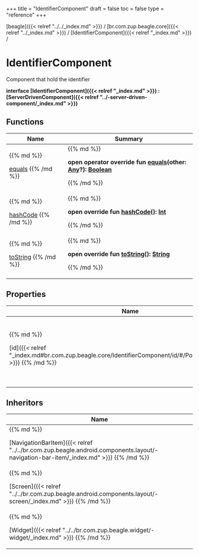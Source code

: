 +++
title = "IdentifierComponent"
draft = false
toc = false
type = "reference"
+++

[beagle]({{< relref "../../_index.md" >}}) / [br.com.zup.beagle.core]({{< relref "../_index.md" >}}) / [IdentifierComponent]({{< relref "_index.md" >}}) / 



# IdentifierComponent  
  

Component that hold the identifier

<b>interface [IdentifierComponent]({{< relref "_index.md" >}}) : [ServerDrivenComponent]({{< relref "../-server-driven-component/_index.md" >}})</b>   


## Functions  
<table>
  
<thead>
<tr>
<th>
Name  
</th>
<th>
Summary  
</th>
  
</tr>
</thead>
<tbody>
<tr>
<td>
{{% md %}}

[equals](https://kotlinlang.org/api/latest/jvm/stdlib/kotlin/-any/equals.html)
{{% /md %}}
</td>
<td>
{{% md %}}

  
<b>open operator override fun [equals](https://kotlinlang.org/api/latest/jvm/stdlib/kotlin/-any/equals.html)(other: [Any](https://kotlinlang.org/api/latest/jvm/stdlib/kotlin/-any/index.html)?): [Boolean](https://kotlinlang.org/api/latest/jvm/stdlib/kotlin/-boolean/index.html)</b>  



{{% /md %}}
</td>
</tr>

<tr>
<td>
{{% md %}}

[hashCode](https://kotlinlang.org/api/latest/jvm/stdlib/kotlin/-any/hash-code.html)
{{% /md %}}
</td>
<td>
{{% md %}}

  
<b>open override fun [hashCode](https://kotlinlang.org/api/latest/jvm/stdlib/kotlin/-any/hash-code.html)(): [Int](https://kotlinlang.org/api/latest/jvm/stdlib/kotlin/-int/index.html)</b>  



{{% /md %}}
</td>
</tr>

<tr>
<td>
{{% md %}}

[toString](https://kotlinlang.org/api/latest/jvm/stdlib/kotlin/-any/to-string.html)
{{% /md %}}
</td>
<td>
{{% md %}}

  
<b>open override fun [toString](https://kotlinlang.org/api/latest/jvm/stdlib/kotlin/-any/to-string.html)(): [String](https://kotlinlang.org/api/latest/jvm/stdlib/kotlin/-string/index.html)</b>  



{{% /md %}}
</td>
</tr>

</tbody>
</table>


## Properties  
<table>
  
<thead>
<tr>
<th>
Name  
</th>
<th>
Summary  
</th>
  
</tr>
</thead>
<tbody>
<tr>
<td>
{{% md %}}

[id]({{< relref "_index.md#br.com.zup.beagle.core/IdentifierComponent/id/#/PointingToDeclaration/" >}})
{{% /md %}}
</td>
<td>
{{% md %}}

  

use to identifier the current view

<b>abstract val [id]({{< relref "_index.md#br.com.zup.beagle.core/IdentifierComponent/id/#/PointingToDeclaration/" >}}): [String](https://kotlinlang.org/api/latest/jvm/stdlib/kotlin/-string/index.html)?</b>   

{{% /md %}}
</td>
</tr>

</tbody>
</table>


## Inheritors  
<table>
  
<thead>
<tr>
<th>
Name  
</th>
  
</tr>
</thead>
<tbody>
<tr>
<td>
{{% md %}}

[NavigationBarItem]({{< relref "../../br.com.zup.beagle.android.components.layout/-navigation-bar-item/_index.md" >}})
{{% /md %}}
</td>
</tr>

<tr>
<td>
{{% md %}}

[Screen]({{< relref "../../br.com.zup.beagle.android.components.layout/-screen/_index.md" >}})
{{% /md %}}
</td>
</tr>

<tr>
<td>
{{% md %}}

[Widget]({{< relref "../../br.com.zup.beagle.widget/-widget/_index.md" >}})
{{% /md %}}
</td>
</tr>

</tbody>
</table>

